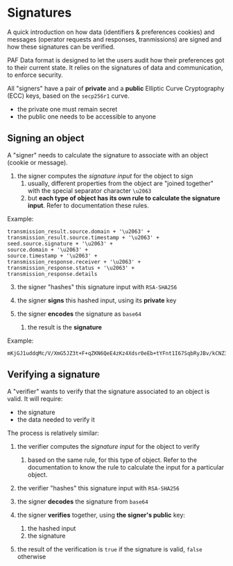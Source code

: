 # Signatures

A quick introduction on how data (identifiers & preferences cookies) and messages (operator requests and responses, tranmissions) are signed and how these signatures can be verified.

PAF Data format is designed to let the users audit how their preferences got
to their current state. It relies on the signatures of data and communication, to enforce security.

All "signers" have a pair of **private** and a **public** Elliptic Curve Cryptography (ECC) keys, based on the `secp256r1` curve.
- the private one must remain secret
- the public one needs to be accessible to anyone

## Signing an object

A "signer" needs to calculate the signature to associate with an object (cookie or message).

1. the signer computes the _signature input_ for the object to sign
   1. usually, different properties from the object are "joined together" with the special separator character `\u2063`
   2. but **each type of object has its own rule to calculate the signature input**. Refer to documentation these rules.

Example:
```
transmission_result.source.domain + '\u2063' + 
transmission_result.source.timestamp + '\u2063' + 
seed.source.signature + '\u2063' + 
source.domain + '\u2063' + 
source.timestamp + '\u2063' + 
transmission_response.receiver + '\u2063' + 
transmission_response.status + '\u2063' +
transmission_response.details
```

3. the signer "hashes" this signature input with `RSA-SHA256`

4. the signer **signs** this hashed input, using its **private** key

6. the signer **encodes** the signature as `base64`
   1. the result is the **signature**

Example:
```
mKjGJ1uddqMc/V/XmG5JZ3t+F+qZKN6QeE4zKz4Xdsr0eEb+tYFnt1I67SqbRyJBv/kCNZ3qT/Go0TgHX4VDwQ==
``` 

## Verifying a signature

A "verifier" wants to verify that the signature associated to an object is valid.
It will require:
- the signature
- the data needed to verify it

The process is relatively similar:

1. the verifier computes the _signature input_ for the object to verify
   1. based on the same rule, for this type of object. Refer to the documentation to know the rule to calculate the input for a particular object.

2. the  verifier "hashes" this signature input with `RSA-SHA256`

3. the signer **decodes** the signature from `base64`

4. the signer **verifies** together, using **the signer's public** key:
   1. the hashed input
   2. the signature

5. the result of the verification is `true` if the signature is valid, `false` otherwise
